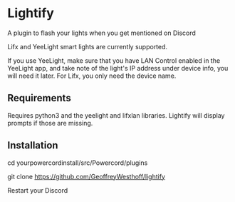# Lightify

A plugin to flash your lights when you get mentioned on Discord

Lifx and YeeLight smart lights are currently supported. 


If you use YeeLight, make sure that you have LAN Control enabled in the YeeLight app, and take note of the light's IP address under device info, you will need it later. 
For Lifx, you only need the device name.


## Requirements

Requires python3 and the yeelight and lifxlan libraries. Lightify will display prompts if those are missing. 

## Installation 

cd yourpowercordinstall/src/Powercord/plugins

git clone https://github.com/GeoffreyWesthoff/lightify

Restart your Discord

